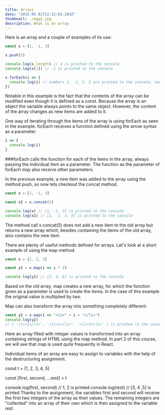 ```yaml
---
title: Arrays
date: "2015-05-01T22:12:03.284Z"
thumbnail: ./egg2.jpg
description: What is an array
---
```


Here is an array and a couple of examples of its use:

```js
const x = [1, -1, 3]

x.push(5)

console.log(x.length) // 4 is printed to the console
console.log(x[1]) // -1 is printed to the console

x.forEach(i => {
  console.log(i) // numbers 1, -1, 3, 5 are printed to the console, one per line
})
```

Notable in this example is the fact that the contents of the array can be modified even though it is defined as a const. Because the array is an object the variable always points to the same object. However, the content of the array changes as new items are added to it.

One way of iterating through the items of the array is using forEach as seen in the example. forEach receives a function defined using the arrow syntax as a parameter.

```js
i => {
  console.log(i)
}
```

###forEach
calls the function for each of the items in the array, always passing the individual item as a parameter. The function as the parameter of forEach may also receive other parameters.

In the previous example, a new item was added to the array using the method push, so now lets checkout the concat method.

```js
const x = [1, -1, 3]

const x2 = x.concat(5)

console.log(x) // [1, -1, 3] is printed to the console
console.log(x2) // [1, -1, 3, 5] is printed to the console
```

The method call x.concat(5) does not add a new item to the old array but returns a new array which, besides containing the items of the old array, also contains the new item.

There are plenty of useful methods defined for arrays. Let's look at a short example of using the map method.

```js
const x = [1, 2, 3]

const y1 = x.map(i => i * 2)

console.log(y1) // [2, 4, 6] is printed to the console
```

Based on the old array, map creates a new array, for which the function given as a parameter is used to create the items. In the case of this example the original value is multiplied by two.

Map can also transform the array into something completely different:

```js
const y2 = x.map(i => "<li>" + i + "</li>")
console.log(y2)
// [ '<li>1</li>', '<li>2</li>', '<li>3</li>' ] is printed to the console
```

Here an array filled with integer values is transformed into an array containing strings of HTML using the map method. In part 2 of this course, we will see that map is used quite frequently in React.

Individual items of an array are easy to assign to variables with the help of the destructuring assignment.

const t = [1, 2, 3, 4, 5]

const [first, second, ...rest] = t

console.log(first, second) // 1, 2 is printed
console.log(rest) // [3, 4 ,5] is printed
Thanks to the assignment, the variables first and second will receive the first two integers of the array as their values. The remaining integers are "collected" into an array of their own which is then assigned to the variable rest.
